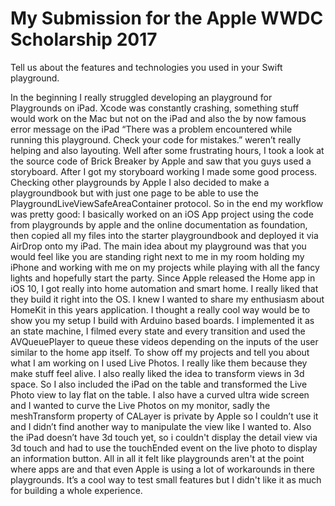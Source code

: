 # My Submission for the Apple WWDC Scholarship 2017
Tell us about the features and technologies you used in your Swift playground.

In the beginning I really struggled developing an playground for Playgrounds on iPad. Xcode was constantly crashing, something stuff would work on the Mac but not on the iPad and also the by now famous error message on the iPad “There was a problem encountered while running this playground. Check your code for mistakes.” weren’t really helping and also layouting. Well after some frustrating hours, I took a look at the source code of Brick Breaker by Apple and saw that you guys used a storyboard. After I got my storyboard working I made some good process. Checking other playgrounds by Apple I also decided to make a playgroundbook but with just one page to be able to use the PlaygroundLiveViewSafeAreaContainer protocol. So in the end my workflow was pretty good: I basically worked on an iOS App project using the code from playgrounds by apple and the online documentation as foundation, then copied all my files into the starter playgroundbook and deployed it via AirDrop onto my iPad.
The main idea about my playground was that you would feel like you are standing right next to me in my room holding my iPhone and working with me on my projects while playing with all the fancy lights and hopefully start the party.
Since Apple released the Home app in iOS 10, I got really into home automation and smart home. I really liked that they build it right into the OS. I knew I wanted to share my enthusiasm about HomeKit in this years application. I thought a really cool way would be to show you my setup I build with Arduino based boards. I implemented it as an state machine, I filmed every state and every transition and used the AVQueuePlayer to queue these videos depending on the inputs of the user similar to the home app itself. 
To show off my projects and tell you about what I am working on I used Live Photos. I really like them because they make stuff feel alive. I also really liked the idea to transform views in 3d space. So I also included the iPad on the table and transformed the Live Photo view to lay flat on the table. I also have a curved ultra wide screen and I wanted to curve the Live Photos on my monitor, sadly the meshTransform property of CALayer is private by Apple so I couldn’t use it and I didn’t find another way to manipulate the view like I wanted to. Also the iPad doesn’t have 3d touch yet, so i couldn't display the detail view via 3d touch and had to use the touchEnded event on the live photo to display an information button. 
All in all it felt like playgrounds aren't at the point where apps are and that even Apple is using a lot of workarounds in there playgrounds. It’s a cool way to test small features but I didn't like it as much for building a whole experience.
